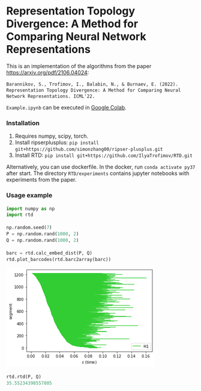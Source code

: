 # Representation Topology Divergence: A Method for Comparing Neural Network Representations

This is an implementation of the algorithms from the paper https://arxiv.org/pdf/2106.04024:

```
Barannikov, S., Trofimov, I., Balabin, N., & Burnaev, E. (2022).
Representation Topology Divergence: A Method for Comparing Neural Network Representations. ICML'22.
```

```Example.ipynb``` can be executed in [Google Colab](https://colab.research.google.com/github/IlyaTrofimov/RTD/blob/master/Example.ipynb).

### Installation
1. Requires numpy, scipy, torch.
2. Install ripserplusplus:
```pip install git+https://github.com/simonzhang00/ripser-plusplus.git```
3. Install RTD:
```pip install git+https://github.com/IlyaTrofimov/RTD.git```

Alternatively, you can use dockerfile.
In the docker, run ```conda activate py37``` after start. The directory ```RTD/experiments``` contains jupyter notebooks with experiments from the paper.

### Usage example
```python
import numpy as np
import rtd

np.random.seed(7)
P = np.random.rand(1000, 2)
Q = np.random.rand(1000, 2)

barc = rtd.calc_embed_dist(P, Q)
rtd.plot_barcodes(rtd.barc2array(barc))
```
![basic_barcode](assets/rcrossbarcode.png)

```python
rtd.rtd(P, Q)
35.55234398557805
```
